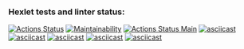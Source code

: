 ### Hexlet tests and linter status:
[![Actions Status](https://github.com/Briankaiserx/java-project-lvl1/workflows/hexlet-check/badge.svg)](https://github.com/Briankaiserx/java-project-lvl1/actions)
[![Maintainability](https://api.codeclimate.com/v1/badges/a99a88d28ad37a79dbf6/maintainability)](https://codeclimate.com/github/codeclimate/codeclimate/maintainability)
[![Actions Status Main](https://github.com/Briankaiserx/java-project-lvl1/actions/workflows/main.yml/badge.svg)](https://github.com/Briankaiserx/java-project-lvl1/actions/workflows/main.yml/badge.svg)
[![asciicast](https://asciinema.org/a/418200.svg)](https://asciinema.org/a/418200)
[![asciicast](https://asciinema.org/a/418201.svg)](https://asciinema.org/a/418201)
[![asciicast](https://asciinema.org/a/418202.svg)](https://asciinema.org/a/418202)
[![asciicast](https://asciinema.org/a/418203.svg)](https://asciinema.org/a/418203)
[![asciicast](https://asciinema.org/a/418199.svg)](https://asciinema.org/a/418199)
